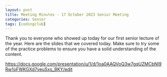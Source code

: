 ```yaml
---
layout: post
title: Meeting Minutes - 17 October 2023 Senior Meeting
categories: Senior
tags: [codingclub]
---
```

Thank you to everyone who showed up today for our first senior lecture of the year. Here are the slides that we covered today. Make sure to try some of the practice problems to ensure you have a solid understanding of the content.


<https://docs.google.com/presentation/u/1/d/1oa0AAQVoQ3w7gqUZMCbNI9Rw1oFWKGXd7veuSxs_BKY/edit>